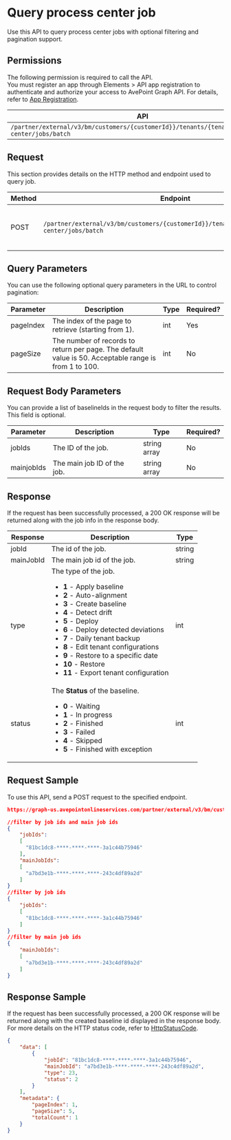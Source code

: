 # Query process center job

Use this API to query process center jobs with optional filtering and pagination support.

## Permissions  

The following permission is required to call the API.  
You must register an app through Elements > API app registration to authenticate and authorize your access to AvePoint Graph API. For details, refer to [App Registration](https://cdn.avepoint.com/assets/apelements-webhelp/avepoint-elements-for-partners/index.htm#!Documents/appregistration.htm).  

| API  | Permission  |
|-----------|--------|
| `/partner/external/v3/bm/customers/{customerId}}/tenants/{tenantId}/process-center/jobs/batch` | elements.bm.tenant.read.all|  

## Request

This section provides details on the HTTP method and endpoint used to query job.

| Method | Endpoint | Description |
| --- | --- | --- |
| POST | `/partner/external/v3/bm/customers/{customerId}}/tenants/{tenantId}/process-center/jobs/batch` | Query all jobs with optional filtering and pagination. |

## Query Parameters

You can use the following optional query parameters in the URL to control pagination:

|Parameter|Description | Type|Required?|
|---|---|---|---|
|pageIndex|The index of the page to retrieve (starting from 1). |int|Yes|
|pageSize|The number of records to return per page. The default value is 50. Acceptable range is from 1 to 100.|int|No|

## Request Body Parameters

You can provide a list of baselineIds in the request body to filter the results. This field is optional.

|Parameter|Description | Type|Required?|
|---|---|---|---|
|jobIds|The ID of the job. |string array|No|
|mainjobIds|The main job ID of the job. |string array|No|

## Response

If the request has been successfully processed, a 200 OK response will be returned along with the job info in the response body.

| Response | Description | Type |
| --- | --- | --- |
| jobId | The id of the job. | string |
| mainJobId | The main job id of the job. | string |
| type | The type of the job. <ul><li>**1** - Apply baseline</li><li>**2** - Auto-alignment</li><li>**3** - Create baseline</li><li>**4** - Detect drift</li><li>**5** - Deploy</li><li>**6** - Deploy detected deviations</li><li>**7** - Daily tenant backup</li><li>**8** - Edit tenant configurations </li><li>**9** - Restore to a specific date</li><li>**10** - Restore</li><li>**11** - Export tenant configuration</li></ul> | int |
| status | The **Status** of the baseline.<ul><li>**0** - Waiting</li><li>**1** - In progress</li><li>**2** - Finished</li><li>**3** - Failed</li><li>**4** - Skipped</li><li>**5** - Finished with exception</li></ul> | int |

## Request Sample

To use this API, send a POST request to the specified endpoint.

```json
https://graph-us.avepointonlineservices.com/partner/external/v3/bm/customers/{customerId}}/tenants/{tenantId}/process-center/jobs/batch?pageIndex=1&pageSize=50

//filter by job ids and main job ids
{
    "jobIds":
    [
      "81bc1dc8-****-****-****-3a1c44b75946"
    ],
    "mainJobIds": 
    [
      "a7bd3e1b-****-****-****-243c4df89a2d"
    ]
}
//filter by job ids
{
    "jobIds":
    [
      "81bc1dc8-****-****-****-3a1c44b75946"
    ]
}
//filter by main job ids
{
    "mainJobIds": 
    [
      "a7bd3e1b-****-****-****-243c4df89a2d"
    ]
}
```

## Response Sample  

If the request has been successfully processed, a 200 OK response will be returned along with the created baseline id displayed in the response body. For more details on the HTTP status code, refer to [HttpStatusCode](https://learn.avepoint.com/docs/Use-AvePoint-Graph-API.html#http-status-code).

```json
{
    "data": [
        {
            "jobId": "81bc1dc8-****-****-****-3a1c44b75946",
            "mainJobId": "a7bd3e1b-****-****-****-243c4df89a2d",
            "type": 23,
            "status": 2
        }
    ],
    "metadata": {
        "pageIndex": 1,
        "pageSize": 5,
        "totalCount": 1
    }
}